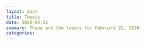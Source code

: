```yaml
---
layout: post
title: Tweets
date: 2020-02-22
summary: These are the tweets for February 22, 2020.
categories:
---
```


